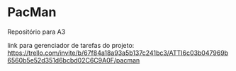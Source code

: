 # PacMan
Repositório para A3

link para gerenciador de tarefas do projeto:
https://trello.com/invite/b/67f84a18a93a5b137c241bc3/ATTI6c03b047969b6560b5e52d351d6bcbd02C6C9A0F/pacman
